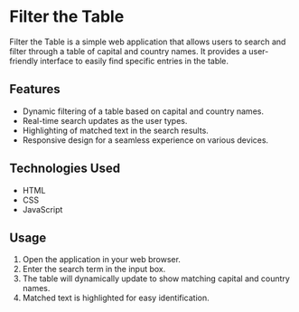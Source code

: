 # Filter the Table

Filter the Table is a simple web application that allows users to search and filter through a table of capital and country names. It provides a user-friendly interface to easily find specific entries in the table.


## Features

- Dynamic filtering of a table based on capital and country names.
- Real-time search updates as the user types.
- Highlighting of matched text in the search results.
- Responsive design for a seamless experience on various devices.

## Technologies Used

- HTML
- CSS
- JavaScript

## Usage

1. Open the application in your web browser.
2. Enter the search term in the input box.
3. The table will dynamically update to show matching capital and country names.
4. Matched text is highlighted for easy identification.
